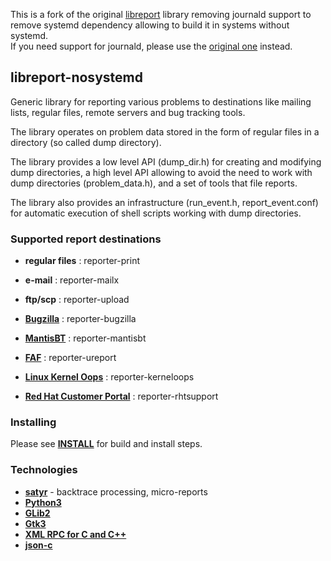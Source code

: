 This is a fork of the original [libreport](https://github.com/abrt/libreport)
library removing journald support to remove systemd dependency allowing
to build it in systems without systemd.  
If you need support for journald, please use the [original one](https://github.com/abrt/libreport) instead.

## libreport-nosystemd

Generic library for reporting various problems to destinations like mailing
lists, regular files, remote servers and bug tracking tools.

The library operates on problem data stored in the form of regular files in
a directory (so called dump directory).

The library provides a low level API (dump_dir.h) for creating and modifying
dump directories, a high level API allowing to avoid the need to work with dump
directories (problem_data.h), and a set of tools that file reports.

The library also provides an infrastructure (run_event.h, report_event.conf)
for automatic execution of shell scripts working with dump directories.


### Supported report destinations
- **regular files**  : reporter-print
- **e-mail**         : reporter-mailx
- **ftp/scp**        : reporter-upload
- [**Bugzilla**](https://bugzilla.redhat.com) : reporter-bugzilla 
- [**MantisBT**](https://bugs.centos.org)     : reporter-mantisbt
- [**FAF**](https://abrt.fedoraproject.org)   : reporter-ureport 

- [**Linux Kernel Oops**](http://www.kerneloops.org/)       : reporter-kerneloops
- [**Red Hat Customer Portal**](https://access.redhat.com/) : reporter-rhtsupport


### Installing
Please see [**INSTALL**](INSTALL) for build and install steps.


### Technologies
* [**satyr**](https://github.com/abrt/satyr) - backtrace processing, micro-reports
* [**Python3**](https://www.python.org/) 
* [**GLib2**](https://developer.gnome.org/glib/)
* [**Gtk3**](https://developer.gnome.org/gtk3) 
* [**XML RPC for C and C++**](http://xmlrpc-c.sourceforge.net/) 
* [**json-c**](https://github.com/json-c/json-c) 
